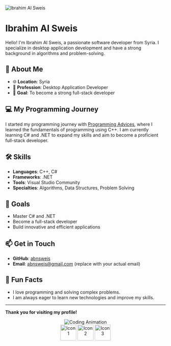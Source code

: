 ![Ibrahim Al Sweis](https://your-image-url.com/your-animated-name.gif)

# Ibrahim Al Sweis

Hello! I'm Ibrahim Al Sweis, a passionate software developer from Syria. I specialize in desktop application development and have a strong background in algorithms and problem-solving.

## 🚀 About Me
- 🌐 **Location**: Syria
- 💼 **Profession**: Desktop Application Developer
- 🎯 **Goal**: To become a strong full-stack developer

## 💻 My Programming Journey
I started my programming journey with [Programming Advices](https://www.programmingadvices.com), where I learned the fundamentals of programming using C++. I am currently learning C# and .NET to expand my skills and aim to become a proficient full-stack developer.

## 🛠️ Skills
- **Languages**: C++, C#
- **Frameworks**: .NET
- **Tools**: Visual Studio Community
- **Specialties**: Algorithms, Data Structures, Problem Solving

## 🎯 Goals
- Master C# and .NET
- Become a full-stack developer
- Build innovative and efficient applications

## 📫 Get in Touch
- **GitHub**: [abnsweis](https://github.com/abnsweis)
- **Email**: abnsweis@gmail.com (replace with your actual email)

## 🌟 Fun Facts
- I love programming and solving complex problems.
- I am always eager to learn new technologies and improve my skills.



---

**Thank you for visiting my profile!**

<div align="center">
    <img src="https://your-image-url.com/another-animated-gif.gif" alt="Coding Animation">
</div>


<!-- Include some animated icons using emoji -->
<div align="center">
    <img src="https://your-icon-url.com/icon1.gif" alt="Icon 1" width="50" height="50">
    <img src="https://your-icon-url.com/icon2.gif" alt="Icon 2" width="50" height="50">
    <img src="https://your-icon-url.com/icon3.gif" alt="Icon 3" width="50" height="50">
</div>
